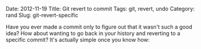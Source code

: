 Date: 2012-11-19
Title: Git revert to commit
Tags: git, revert, undo
Category: rand
Slug: git-revert-specific

Have you ever made a commit only to figure out that it wasn't such a good idea? How about wanting to go back in your history and reverting to a specific commit? It's actually simple once you know how:

<script src="https://gist.github.com/4111521.js?file=gistfile1.txt"></script>
